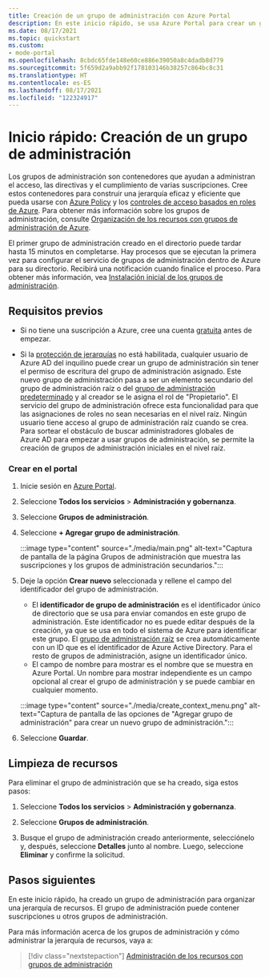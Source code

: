 ```yaml
---
title: Creación de un grupo de administración con Azure Portal
description: En este inicio rápido, se usa Azure Portal para crear un grupo de administración para organizar los recursos en una jerarquía de recursos.
ms.date: 08/17/2021
ms.topic: quickstart
ms.custom:
- mode-portal
ms.openlocfilehash: 8cbdc65fde148e60ce886e39050a8c4dadb8d779
ms.sourcegitcommit: 5f659d2a9abb92f178103146b38257c864bc8c31
ms.translationtype: HT
ms.contentlocale: es-ES
ms.lasthandoff: 08/17/2021
ms.locfileid: "122324917"
---
```

# <a name="quickstart-create-a-management-group"></a>Inicio rápido: Creación de un grupo de administración

Los grupos de administración son contenedores que ayudan a administran el acceso, las directivas y el cumplimiento de varias suscripciones. Cree estos contenedores para construir una jerarquía eficaz y eficiente que pueda usarse con [Azure Policy](../policy/overview.md) y los [controles de acceso basados en roles de Azure](../../role-based-access-control/overview.md). Para obtener más información sobre los grupos de administración, consulte [Organización de los recursos con grupos de administración de Azure](overview.md).

El primer grupo de administración creado en el directorio puede tardar hasta 15 minutos en completarse. Hay procesos que se ejecutan la primera vez para configurar el servicio de grupos de administración dentro de Azure para su directorio. Recibirá una notificación cuando finalice el proceso. Para obtener más información, vea [Instalación inicial de los grupos de administración](./overview.md#initial-setup-of-management-groups).

## <a name="prerequisites"></a>Requisitos previos

- Si no tiene una suscripción a Azure, cree una cuenta [gratuita](https://azure.microsoft.com/free/) antes de empezar.

- Si la [protección de jerarquías](./how-to/protect-resource-hierarchy.md#setting---require-authorization) no está habilitada, cualquier usuario de Azure AD del inquilino puede crear un grupo de administración sin tener el permiso de escritura del grupo de administración asignado. Este nuevo grupo de administración pasa a ser un elemento secundario del grupo de administración raíz o del [grupo de administración predeterminado](./how-to/protect-resource-hierarchy.md#setting---default-management-group) y al creador se le asigna el rol de "Propietario". El servicio del grupo de administración ofrece esta funcionalidad para que las asignaciones de roles no sean necesarias en el nivel raíz. Ningún usuario tiene acceso al grupo de administración raíz cuando se crea. Para sortear el obstáculo de buscar administradores globales de Azure AD para empezar a usar grupos de administración, se permite la creación de grupos de administración iniciales en el nivel raíz.

### <a name="create-in-portal"></a>Crear en el portal

1. Inicie sesión en [Azure Portal](https://portal.azure.com).

1. Seleccione **Todos los servicios** > **Administración y gobernanza**.

1. Seleccione **Grupos de administración**.

1. Seleccione **+ Agregar grupo de administración**.

   :::image type="content" source="./media/main.png" alt-text="Captura de pantalla de la página Grupos de administración que muestra las suscripciones y los grupos de administración secundarios.":::

1. Deje la opción **Crear nuevo** seleccionada y rellene el campo del identificador del grupo de administración.

   - El **identificador de grupo de administración** es el identificador único de directorio que se usa para enviar comandos en este grupo de administración. Este identificador no es puede editar después de la creación, ya que se usa en todo el sistema de Azure para identificar este grupo. El [grupo de administración raíz](./overview.md#root-management-group-for-each-directory) se crea automáticamente con un ID que es el identificador de Azure Active Directory. Para el resto de grupos de administración, asigne un identificador único.
   - El campo de nombre para mostrar es el nombre que se muestra en Azure Portal. Un nombre para mostrar independiente es un campo opcional al crear el grupo de administración y se puede cambiar en cualquier momento.

   :::image type="content" source="./media/create_context_menu.png" alt-text="Captura de pantalla de las opciones de &quot;Agregar grupo de administración&quot; para crear un nuevo grupo de administración.":::

1. Seleccione **Guardar**.

## <a name="clean-up-resources"></a>Limpieza de recursos

Para eliminar el grupo de administración que se ha creado, siga estos pasos:

1. Seleccione **Todos los servicios** > **Administración y gobernanza**.

1. Seleccione **Grupos de administración**.

1. Busque el grupo de administración creado anteriormente, selecciónelo y, después, seleccione **Detalles** junto al nombre.
   Luego, seleccione **Eliminar** y confirme la solicitud.

## <a name="next-steps"></a>Pasos siguientes

En este inicio rápido, ha creado un grupo de administración para organizar una jerarquía de recursos. El grupo de administración puede contener suscripciones u otros grupos de administración.

Para más información acerca de los grupos de administración y cómo administrar la jerarquía de recursos, vaya a:

> [!div class="nextstepaction"]
> [Administración de los recursos con grupos de administración](./manage.md)
